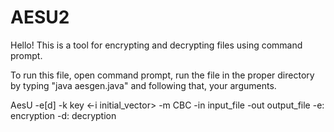 # AESU2
Hello! This is a tool for encrypting and decrypting files using command prompt. 

To run this file, open command prompt, run the file in the proper directory by typing "java aesgen.java" and following that, your arguments. 

AesU -e[d] -k key <-i initial_vector>    -m CBC  -in input_file -out output_file
-e: encryption
-d: decryption

